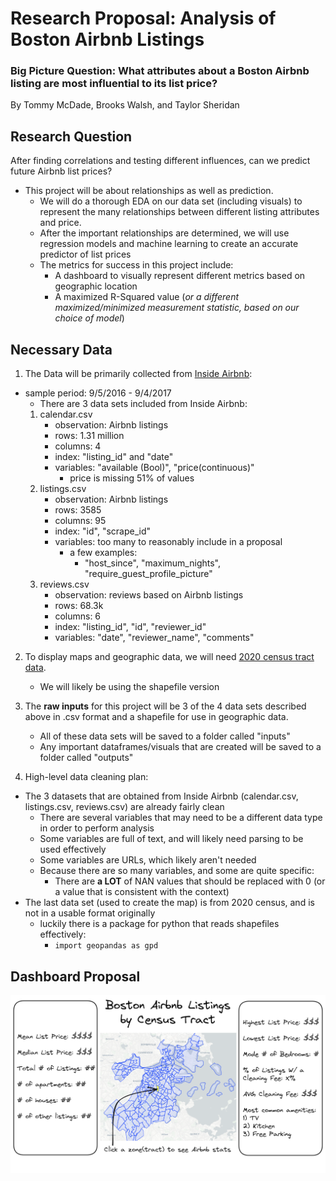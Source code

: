 # Research Proposal: Analysis of Boston Airbnb Listings
### Big Picture Question: What attributes about a Boston Airbnb listing are most influential to its list price?

By Tommy McDade, Brooks Walsh, and Taylor Sheridan

## Research Question

After finding correlations and testing different influences, can we predict future Airbnb list prices?
   - This project will be about relationships as well as prediction. 
       - We will do a thorough EDA on our data set (including visuals) to represent the many relationships between different listing attributes and price.
       - After the important relationships are determined, we will use regression models and machine learning to create an accurate predictor of list prices
       - The metrics for success in this project include:
           - A dashboard to visually represent different metrics based on geographic location
           - A maximized R-Squared value (*or a different maximized/minimized measurement statistic, based on our choice of model*)

## Necessary Data

1. The Data will be primarily collected from [Inside Airbnb](http://insideairbnb.com/get-the-data/):
- sample period: 9/5/2016 - 9/4/2017
    - There are 3 data sets included from Inside Airbnb:
    1. calendar.csv
        - observation: Airbnb listings
        - rows: 1.31 million
        - columns: 4
        - index: "listing_id" and "date"
        - variables: "available (Bool)", "price(continuous)"
            - price is missing 51% of values
    2. listings.csv
        - observation: Airbnb listings
        - rows: 3585
        - columns: 95
        - index: "id", "scrape_id"
        - variables: too many to reasonably include in a proposal
            - a few examples:
                - "host_since", "maximum_nights", "require_guest_profile_picture"
    3. reviews.csv
        - observation: reviews based on Airbnb listings
        - rows: 68.3k
        - columns: 6
        - index: "listing_id", "id", "reviewer_id"
        - variables: "date", "reviewer_name", "comments"

2. To display maps and geographic data, we will need [2020 census tract data](https://data.boston.gov/dataset/census-2020-tracts/resource/1721fbb7-ee56-4a61-9e1b-2f2342d202d1).
    - We will likely be using the shapefile version    

3. The **raw inputs** for this project will be 3 of the 4 data sets described above in .csv format and a shapefile for use in geographic data.
    - All of these data sets will be saved to a folder called "inputs"
    - Any important dataframes/visuals that are created will be saved to a folder called "outputs"

4. High-level data cleaning plan:
- The 3 datasets that are obtained from Inside Airbnb (calendar.csv, listings.csv, reviews.csv) are already fairly clean
    - There are several variables that may need to be a different data type in order to perform analysis
    - Some variables are full of text, and will likely need parsing to be used effectively
    - Some variables are URLs, which likely aren't needed
    - Because there are so many variables, and some are quite specific:
        - There are **a LOT** of NAN values that should be replaced with 0 (or a value that is consistent with the context)
- The last data set (used to create the map) is from 2020 census, and is not in a usable format originally
    - luckily there is a package for python that reads shapefiles effectively:
        - ```import geopandas as gpd```

## Dashboard Proposal
![](final_project_dashboard_proposal.png)